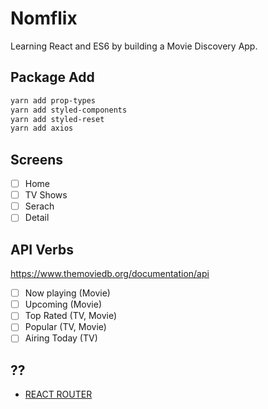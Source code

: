 # Nomflix

Learning React and ES6 by building a Movie Discovery App.

## Package Add

```bash
yarn add prop-types
yarn add styled-components
yarn add styled-reset
yarn add axios
```

## Screens

- [ ] Home
- [ ] TV Shows
- [ ] Serach
- [ ] Detail

## API Verbs

https://www.themoviedb.org/documentation/api

- [ ] Now playing (Movie)
- [ ] Upcoming (Movie)
- [ ] Top Rated (TV, Movie)
- [ ] Popular (TV, Movie)
- [ ] Airing Today (TV)

## ??

- [REACT ROUTER](https://reacttraining.com/react-router/web/guides/quick-start)
